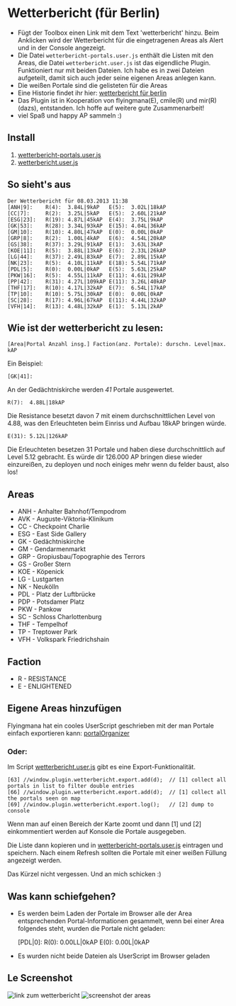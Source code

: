 # Wetterbericht (für Berlin)

* Fügt der Toolbox einen Link mit dem Text 'wetterbericht' hinzu. Beim Anklicken wird der Wetterbericht für die eingetragenen Areas als Alert und in der Console angezeigt.
* Die Datei `wetterbericht-portals.user.js` enthält die Listen mit den Areas, die Datei `wetterbericht.user.js` ist das eigendliche Plugin. Funktioniert nur mit beiden Dateien. Ich habe es in zwei Dateien aufgeteilt, damit sich auch jeder seine eigenen Areas anlegen kann.
* Die weißen Portale sind die gelisteten für die Areas
* Eine Historie findet ihr hier: [wetterbericht für berlin](https://gist.github.com/dazz/bdcd6b4220563ee1483f)
* Das Plugin ist in Kooperation von flyingmana(E), cmile(R) und mir(R)(dazs), entstanden. Ich hoffe auf weitere gute Zusammenarbeit!
* viel Spaß und happy AP sammeln :)

## Install

1. [wetterbericht-portals.user.js](https://github.com/dazz/iitc-plugins/raw/master/wetterbericht/wetterbericht-portals.user.js)
2. [wetterbericht.user.js](https://github.com/dazz/iitc-plugins/raw/master/wetterbericht/wetterbericht.user.js)

## So sieht's aus

    Der Wetterbericht für 08.03.2013 11:38
    [ANH|9]:    R(4):  3.84L|9kAP	E(5):  3.02L|18kAP
    [CC|7]:     R(2):  3.25L|5kAP	E(5):  2.60L|21kAP
    [ESG|23]:	R(19): 4.87L|45kAP	E(4):  3.75L|9kAP
    [GK|53]:	R(28): 3.34L|93kAP	E(15): 4.04L|36kAP
    [GM|10]:	R(10): 4.80L|47kAP	E(0):  0.00L|0kAP
    [GRP|8]:	R(2):  1.00L|4kAP	E(6):  4.54L|20kAP
    [GS|38]:	R(37): 3.29L|91kAP	E(1):  3.63L|3kAP
    [KOE|11]:	R(5):  3.88L|13kAP	E(6):  2.33L|26kAP
    [LG|44]:	R(37): 2.49L|83kAP	E(7):  2.89L|15kAP
    [NK|23]:	R(5):  4.10L|11kAP	E(18): 5.54L|71kAP
    [PDL|5]:	R(0):  0.00L|0kAP	E(5):  5.63L|25kAP
    [PKW|16]:	R(5):  4.55L|11kAP	E(11): 4.61L|29kAP
    [PP|42]:	R(31): 4.27L|109kAP	E(11): 3.26L|40kAP
    [THF|17]:	R(10): 4.17L|32kAP	E(7):  6.54L|17kAP
    [TP|10]:	R(10): 5.75L|30kAP	E(0):  0.00L|0kAP
    [SC|28]:	R(17): 4.96L|67kAP	E(11): 4.44L|32kAP
    [VFH|14]:	R(13): 4.48L|32kAP	E(1):  5.13L|2kAP


## Wie ist der wetterbericht zu lesen:

    [Area|Portal Anzahl insg.] Faction(anz. Portale): durschn. Level|max. kAP

Ein Beispiel:

    [GK|41]:

An der Gedächtniskirche werden _41_ Portale ausgewertet.

    R(7):  4.88L|18kAP

Die Resistance besetzt davon 7 mit einem durchschnittlichen Level von 4.88, was den Erleuchteten beim Einriss und Aufbau 18kAP bringen würde.

    E(31): 5.12L|126kAP

Die Erleuchteten besetzen 31 Portale und haben diese durchschnittlich auf Level 5.12 gebracht. Es würde dir 126.000 AP bringen diese wieder einzureißen, zu deployen und noch einiges mehr wenn du felder baust, also los!﻿


## Areas

* ANH - Anhalter Bahnhof/Tempodrom
* AVK - Auguste-Viktoria-Klinikum
* CC  - Checkpoint Charlie
* ESG - East Side Gallery
* GK  - Gedächtniskirche
* GM  - Gendarmenmarkt
* GRP - Gropiusbau/Topographie des Terrors
* GS  - Großer Stern
* KOE - Köpenick
* LG  - Lustgarten
* NK  - Neukölln
* PDL - Platz der Luftbrücke
* PDP - Potsdamer Platz
* PKW - Pankow
* SC  - Schloss Charlottenburg
* THF - Tempelhof
* TP  - Treptower Park
* VFH - Volkspark Friedrichshain


## Faction

* R - RESISTANCE
* E - ENLIGHTENED


## Eigene Areas hinzufügen

Flyingmana hat ein cooles UserScript geschrieben mit der man Portale einfach exportieren kann: [portalOrganizer](https://github.com/dazz/iitc-plugins/tree/master/wetterbericht/portalOrganizer)

### Oder:

Im Script [wetterbericht.user.js](https://github.com/dazz/iitc-plugins/blob/master/wetterbericht/wetterbericht.user.js) gibt es eine Export-Funktionalität.

    [63] //window.plugin.wetterbericht.export.add(d);  // [1] collect all portals in list to filter double entries
    [66] //window.plugin.wetterbericht.export.add(d);  // [1] collect all the portals seen on map
    [69] //window.plugin.wetterbericht.export.log();   // [2] dump to console

Wenn man auf einen Bereich der Karte zoomt und dann [1] und [2] einkommentiert werden auf Konsole die Portale ausgegeben.

Die Liste dann kopieren und in [wetterbericht-portals.user.js](https://github.com/dazz/iitc-plugins/blob/master/wetterbericht/wetterbericht-portals.user.js) eintragen und speichern. Nach einem Refresh sollten die Portale mit einer weißen Füllung angezeigt werden.

Das Kürzel nicht vergessen. Und an mich schicken :)

## Was kann schiefgehen?

* Es werden beim Laden der Portale im Browser alle der Area entsprechenden Portal-Informationen gesammelt, wenn bei einer Area folgendes steht, wurden die Portale nicht geladen:

    [PDL|0]:    R(0):  0.00LL|0kAP    E(0):  0.00L|0kAP
    
* Es wurden nicht beide Dateien als UserScript im Browser geladen

## Le Screenshot
![link zum wetterbericht](http://i.imgur.com/45DjLLA.jpg)
![screenshot der areas](http://i.imgur.com/9hTP5LO.jpg)

